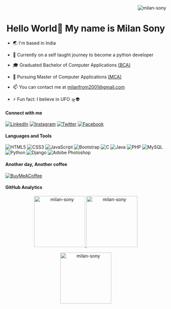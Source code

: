 <p align="right">
<!--   <img src="https://komarev.com/ghpvc/?username=milan-sony&label=Profile%20views&color=brightgreen&style=flat" alt="milan-sony"/> -->
  <img src="https://visitcount.itsvg.in/api?id=milan-sony&icon=5&color=12" alt="milan-sony" />
</p>

<h1 align="center">Hello World👋 My name is Milan Sony</h1>

- 🌏  I'm based in India

- 🌱  Currently on a self taught journey to become a python developer 

- 🎓  Graduated Bachelor of Computer Applications <a href = "https://www.shiksha.com/bca-bachelor-of-computer-applications-chp">(BCA)</a>

- 📖  Pursuing Master of Computer Applications <a href = "https://www.cgc.edu.in/blog/master-of-computer-application-eligibility-syllabus-and-future-scope#:~:text=MCA%2C%20which%20expands%20to%20Master,you%20to%20a%20better%20future.">(MCA)</a>

- 📫  You can contact me at <a href="mailto:milanfrom2001@gmail.com">milanfrom2001@gmail.com</a>

- ⚡  Fun fact: I believe in UFO 🛸👽 

<h4 align="left">Connect with me</h4>
<!-- <p align="left">
  <a href="https://twitter.com/milansony_" target="blank">
    <img align="center" src="https://raw.githubusercontent.com/rahuldkjain/github-profile-readme-generator/master/src/images/icons/Social/twitter.svg" alt="milansony_"
         height="25" width="25" />
  </a>&nbsp &nbsp
  <a href="https://www.linkedin.com/in/milan-sony-94b977261" target="blank">
    <img align="center" src="https://raw.githubusercontent.com/rahuldkjain/github-profile-readme-generator/master/src/images/icons/Social/linked-in-alt.svg"
         alt="https://www.linkedin.com/in/milan-sony-94b977261" height="25" width="25" />
  </a>&nbsp &nbsp
  <a href="https://fb.com/milansonyms" target="blank">
    <img align="center" src="https://raw.githubusercontent.com/rahuldkjain/github-profile-readme-generator/master/src/images/icons/Social/facebook.svg" alt="milansonyms"
         height="25" width="25" />
  </a>&nbsp &nbsp
  <a href="https://instagram.com/milansony_" target="blank">
    <img align="center" src="https://raw.githubusercontent.com/rahuldkjain/github-profile-readme-generator/master/src/images/icons/Social/instagram.svg" alt="milansony_"
         height="25" width="25" />
  </a>&nbsp &nbsp
</p>
 -->
 
[![LinkedIn](https://img.shields.io/badge/LinkedIn-%230077B5.svg?logo=linkedin&logoColor=white)](https://www.linkedin.com/in/milan-sony-94b977261)
[![Instagram](https://img.shields.io/badge/Instagram-%23E4405F.svg?logo=Instagram&logoColor=white)](https://instagram.com/milansony_) 
[![Twitter](https://img.shields.io/badge/Twitter-%231DA1F2.svg?logo=Twitter&logoColor=white)](https://twitter.com/milansony_) 
[![Facebook](https://img.shields.io/badge/Facebook-%231877F2.svg?logo=Facebook&logoColor=white)](https://fb.com/milansonyms)

<h4 align="left">Languages and Tools</h4>
<!-- <p align="left"> 
  <a href="https://www.w3schools.com/html/" target="_blank" rel="noreferrer">
    <img src="https://raw.githubusercontent.com/devicons/devicon/master/icons/html5/html5-original-wordmark.svg" alt="html5" width="28" height="28"/>
  </a>&nbsp
  <a href="https://www.w3schools.com/css/" target="_blank" rel="noreferrer">
    <img src="https://raw.githubusercontent.com/devicons/devicon/master/icons/css3/css3-original-wordmark.svg" alt="css3" width="28" height="28"/>
  </a>&nbsp 
  <a href="https://getbootstrap.com" target="_blank" rel="noreferrer">
    <img src="https://raw.githubusercontent.com/devicons/devicon/master/icons/bootstrap/bootstrap-plain-wordmark.svg" alt="bootstrap" width="28" height="28"/>
  </a>&nbsp 
  <a href="https://developer.mozilla.org/en-US/docs/Web/JavaScript" target="_blank" rel="noreferrer">
    <img src="https://raw.githubusercontent.com/devicons/devicon/master/icons/javascript/javascript-original.svg" alt="javascript" width="28" height="28"/>
  </a>&nbsp 
  <a href="https://www.geeksforgeeks.org/c-programming-language/" target="_blank" rel="noreferrer">
    <img src="https://raw.githubusercontent.com/devicons/devicon/master/icons/c/c-original.svg" alt="c" width="28" height="28"/>
  </a>&nbsp
  <a href="https://www.java.com" target="_blank" rel="noreferrer">
    <img src="https://raw.githubusercontent.com/devicons/devicon/master/icons/java/java-original.svg" alt="java" width="28" height="28"/>
  </a>&nbsp
  <a href="https://www.php.net" target="_blank" rel="noreferrer">
    <img src="https://raw.githubusercontent.com/devicons/devicon/master/icons/php/php-original.svg" alt="php" width="28" height="28"/>
  </a>&nbsp
  <a href="https://www.python.org" target="_blank" rel="noreferrer">
    <img src="https://raw.githubusercontent.com/devicons/devicon/master/icons/python/python-original.svg" alt="python" width="28" height="28"/> 
  </a>&nbsp
  <a href="https://www.djangoproject.com/" target="_blank" rel="noreferrer">
    <img src="https://cdn.worldvectorlogo.com/logos/django.svg" alt="django" width="28" height="28"/> 
  </a>&nbsp 
  <a href="https://www.mysql.com/" target="_blank" rel="noreferrer">
    <img src="https://raw.githubusercontent.com/devicons/devicon/master/icons/mysql/mysql-original-wordmark.svg" alt="mysql" width="28" height="28"/>
  </a>&nbsp
  <a href="https://git-scm.com/" target="_blank" rel="noreferrer">
    <img src="https://www.vectorlogo.zone/logos/git-scm/git-scm-icon.svg" alt="git" width="28" height="28"/>
  </a>&nbsp
  <a href="https://www.adobe.com/in/products/photoshop.html" target="_blank" rel="noreferrer">
    <img src="https://raw.githubusercontent.com/danielcranney/readme-generator/main/public/icons/skills/photoshop-colored.svg"
         width="28" height="28" alt="Photoshop" style="max-width: 100%;">
  </a>&nbsp
</p> -->

<!-- ### 💻 Tech Stack: -->
![HTML5](https://img.shields.io/badge/html5-%23E34F26.svg?style=flat&logo=html5&logoColor=white) 
![CSS3](https://img.shields.io/badge/css3-%231572B6.svg?style=flat&logo=css3&logoColor=white) 
![JavaScript](https://img.shields.io/badge/javascript-%23323330.svg?style=flat&logo=javascript&logoColor=%23F7DF1E) 
![Bootstrap](https://img.shields.io/badge/bootstrap-%23563D7C.svg?style=flat&logo=bootstrap&logoColor=white) 
![C](https://img.shields.io/badge/c-%2300599C.svg?style=flat&logo=c&logoColor=white)
![Java](https://img.shields.io/badge/java-%23ED8B00.svg?style=flat&logo=java&logoColor=white)
![PHP](https://img.shields.io/badge/php-%23777BB4.svg?style=flat&logo=php&logoColor=white) 
![MySQL](https://img.shields.io/badge/mysql-%2300f.svg?style=flat&logo=mysql&logoColor=white)
![Python](https://img.shields.io/badge/python-3670A0?style=flat&logo=python&logoColor=ffdd54) 
![Django](https://img.shields.io/badge/django-%23092E20.svg?style=flat&logo=django&logoColor=white) 
![Adobe Photoshop](https://img.shields.io/badge/adobephotoshop-%2331A8FF.svg?style=flat&logo=adobephotoshop&logoColor=white) 


<h4 align="left">Another day, Another coffee</h4>
<!-- <p>
  <a href="https://www.buymeacoffee.com/milansony">
    <img align="left" src="https://cdn.buymeacoffee.com/buttons/v2/default-yellow.png" height="50" width="210" alt="milansony" />
  </a>
</p> -->

[![BuyMeACoffee](https://img.shields.io/badge/Buy%20Me%20a%20Coffee-ffdd00?style=for-the-badge&logo=buy-me-a-coffee&logoColor=black)](https://buymeacoffee.com/https://www.buymeacoffee.com/milansony) 

<!-- <br><br> -->

<h4 align="left">GitHub Analytics</h4>
<p align="center">
  <a href="https://github.com/milan-sony/milan-sony">
    <img align="" height="160em" 
         src="https://github-readme-stats.vercel.app/api?username=milan-sony&theme=dark&hide_border=true&include_all_commits=false&count_private=false" 
         alt="milan-sony"/>
    <img align="" height="160em"
         src="https://github-readme-stats.vercel.app/api/top-langs/?username=milan-sony&theme=dark&hide_border=true&include_all_commits=false&count_private=false&layout=compact" 
         alt="milan-sony"/>
   </a>
</p>
<p align="center">
  <img height="160em" src="https://github-readme-streak-stats.herokuapp.com/?user=milan-sony&theme=dark&hide_border=true" alt="milan-sony" />
</p>

<!-- # 📊 GitHub Stats:
![](https://github-readme-stats.vercel.app/api?username=milan-sony&theme=dark&hide_border=true&include_all_commits=false&count_private=false)<br/>
![](https://github-readme-streak-stats.herokuapp.com/?user=milan-sony&theme=dark&hide_border=true)<br/>
![](https://github-readme-stats.vercel.app/api/top-langs/?username=milan-sony&theme=dark&hide_border=true&include_all_commits=false&count_private=false&layout=compact)

<h4 align="left">GitHub Analytics</h4>
<p align="center">
  <a href="https://github.com/milan-sony/milan-sony">
    <img align="" height="160em" 
         src="https://github-readme-stats.vercel.app/api?username=milan-sony&show_icons=true&theme=dark&include_all_commits=true&count_private=true" alt="milan-sony" />
    <img align="" height="160em" src="https://github-readme-stats.vercel.app/api/top-langs?username=milan-sony&layout=compact&langs_count=8&theme=dark"          alt="milan-sony" />
   </a>
</p>
<p align="center">
  <img height="160em" src="https://github-readme-streak-stats.herokuapp.com/?user=milan-sony&theme=dark&hide_border=false"" alt="milan-sony" />
</p> -->

